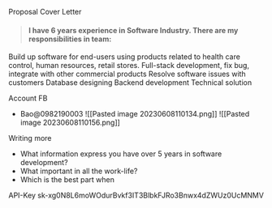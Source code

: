 
Proposal Cover Letter

> #### I have 6 years experience in Software Industry. There are my responsibilities in team:
Build up software for end-users using products related to health care control, human resources, retail stores.
Full-stack development, fix bug, integrate with other commercial products
Resolve software issues with customers
Database designing
Backend development
Technical solution

Account FB
- Bao@0982190003
![[Pasted image 20230608110134.png]]
![[Pasted image 20230608110156.png]]

Writing more 
- What information express you have over 5 years in software development?
- What important in all the work-life?
- Which is the best part when 



API-Key
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